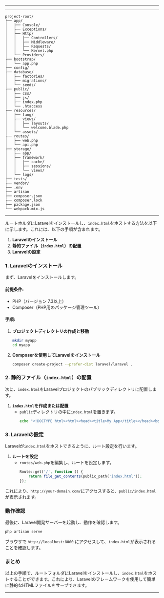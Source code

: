 ###
#
###

---


---

```
project-root/
├── app/
│   ├── Console/
│   ├── Exceptions/
│   ├── Http/
│   │   ├── Controllers/
│   │   ├── Middleware/
│   │   ├── Requests/
│   │   └── Kernel.php
│   └── Providers/
├── bootstrap/
│   └── app.php
├── config/
├── database/
│   ├── factories/
│   ├── migrations/
│   └── seeds/
├── public/
│   ├── css/
│   ├── js/
│   ├── index.php
│   └── .htaccess
├── resources/
│   ├── lang/
│   ├── views/
│   │   ├── layouts/
│   │   └── welcome.blade.php
│   └── assets/
├── routes/
│   ├── web.php
│   └── api.php
├── storage/
│   ├── app/
│   ├── framework/
│   │   ├── cache/
│   │   ├── sessions/
│   │   └── views/
│   └── logs/
├── tests/
├── vendor/
├── .env
├── artisan
├── composer.json
├── composer.lock
├── package.json
└── webpack.mix.js

```
---

ルートホルダにLaravelをインストールし、`index.html`をホストする方法を以下に示します。これには、以下の手順が含まれます。

1. **Laravelのインストール**
2. **静的ファイル（`index.html`）の配置**
3. **Laravelの設定**

### 1. Laravelのインストール

まず、Laravelをインストールします。

#### 前提条件:
- PHP（バージョン 7.3以上）
- Composer（PHP用のパッケージ管理ツール）

#### 手順:
1. **プロジェクトディレクトリの作成と移動**
   ```bash
   mkdir myapp
   cd myapp
   ```

2. **Composerを使用してLaravelをインストール**
   ```bash
   composer create-project --prefer-dist laravel/laravel .
   ```

### 2. 静的ファイル（`index.html`）の配置

次に、`index.html`をLaravelプロジェクトのパブリックディレクトリに配置します。

1. **`index.html`を作成または配置**
   - `public`ディレクトリの中に`index.html`を置きます。
     ```bash
     echo "<!DOCTYPE html><html><head><title>My App</title></head><body><h1>Hello World</h1></body></html>" > public/index.html
     ```

### 3. Laravelの設定

Laravelが`index.html`をホストできるように、ルート設定を行います。

1. **ルートを設定**
   - `routes/web.php`を編集し、ルートを設定します。
     ```php
     Route::get('/', function () {
         return file_get_contents(public_path('index.html'));
     });
     ```

これにより、`http://your-domain.com/`にアクセスすると、`public/index.html`が表示されます。

### 動作確認

最後に、Laravel開発サーバーを起動し、動作を確認します。

```bash
php artisan serve
```

ブラウザで `http://localhost:8000` にアクセスして、`index.html`が表示されることを確認します。

### まとめ

以上の手順で、ルートフォルダにLaravelをインストールし、`index.html`をホストすることができます。これにより、Laravelのフレームワークを使用して簡単に静的なHTMLファイルをサーブできます。

---
